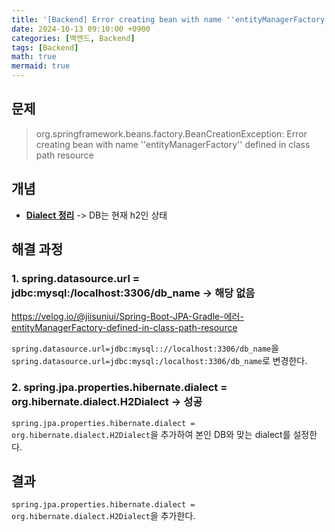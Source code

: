 ```yaml
---
title: '[Backend] Error creating bean with name ''entityManagerFactory'' defined in class path resource'
date: 2024-10-13 09:10:00 +0900
categories: [백엔드, Backend]
tags: [Backend]
math: true
mermaid: true
---
```


## 문제
> org.springframework.beans.factory.BeanCreationException: Error creating bean with name ''entityManagerFactory'' defined in class path resource

## 개념
- [**Dialect 정리**](https://2dongdong.tistory.com/66)
-> DB는 현재 h2인 상태

## 해결 과정
### 1. spring.datasource.url = jdbc:mysql:/localhost:3306/db_name -> 해당 없음
<https://velog.io/@jiisuniui/Spring-Boot-JPA-Gradle-에러-entityManagerFactory-defined-in-class-path-resource>

`spring.datasource.url=jdbc:mysql:://localhost:3306/db_name`을 `spring.datasource.url=jdbc:mysql:/localhost:3306/db_name`로 변경한다.

### 2. spring.jpa.properties.hibernate.dialect = org.hibernate.dialect.H2Dialect -> 성공
`spring.jpa.properties.hibernate.dialect = org.hibernate.dialect.H2Dialect`을 추가하여 본인 DB와 맞는 dialect를 설정한다.

## 결과
`spring.jpa.properties.hibernate.dialect = org.hibernate.dialect.H2Dialect`을 추가한다.